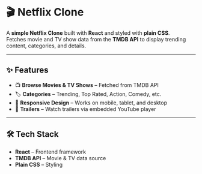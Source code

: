 # 🎬 Netflix Clone

A **simple Netflix Clone** built with **React** and styled with **plain CSS**.  
Fetches movie and TV show data from the **TMDB API** to display trending content, categories, and details.

---

## ✨ Features

- 📺 **Browse Movies & TV Shows** – Fetched from TMDB API  
- 🏷 **Categories** – Trending, Top Rated, Action, Comedy, etc.  
- 🎨 **Responsive Design** – Works on mobile, tablet, and desktop  
- 🎥 **Trailers** – Watch trailers via embedded YouTube player  

---

## 🛠 Tech Stack

- **React** – Frontend framework  
- **TMDB API** – Movie & TV data source  
- **Plain CSS** – Styling  

